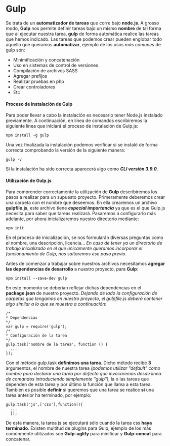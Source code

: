 # Gulp
Se trata de un __automatizador de tareas__ que corre bajo __node.js__. A grosso modo, __Gulp__ nos permite definir tareas bajo un mismo __nombre__ de tal forma que al ejecutar nuestra tarea, __gulp__ de forma automática realice las tareas que hemos indicado. 
Las tareas que podemos crear pueden englobar todo aquello que queramos __automatizar__, ejemplo de los usos _más comunes_ de gulp son:
* Minimificación y concatenación
* Uso en sistemas de control de versiones
* Compilación de archivos SASS
* Agregar prefijos
* Realizar pruebas en php
* Crear controladores
* Etc




#### Proceso de instalación de Gulp
Para poder llevar a cabo la instalación es necesario tener Node.js instalado previamente. A continuación, en línea de comandos escribiremos la siguiente línea que iniciará el proceso de instalación de Gulp.js:
~~~
npm install -g gulp
~~~

Una vez finalizada la instalación podemos verificar si se instaló de forma correcta comprobando la versión de la siguiente manera:
~~~
gulp -v
~~~
Si la instalación ha sido correcta aparecerá algo como ___CLI versión 3.9.0___.

#### Utilización de Gulp.js
Para comprender correctamente la utilización de __Gulp__ describiremos los pasos a realizar para un supuesto proyecto. 
Primeramente deberemos crear una carpeta con el nombre que deseemos. En ella crearemos un archivo __gulpfile.js__, este archivo tiene ___especial importancia___ ya que es el que Gulp.js necesita para saber que tareas realizará. Pasaremos a configurarlo más adelante, por ahora inicializaremos nuestro directorio mediante:
~~~
npm init
~~~
En el proceso de inicialización, se nos formularán diversas preguntas como el nombre, una descripción, licencia... 
_En caso de tener ya un directorio de trabajo inicializado en el que únicamente queramos incorporar el funcionamiento de Gulp, nos saltaremos ese paso previo_.

Antes de comenzar a trabajar sobre nuestros archivos necesitamos __agregar las dependencias de desarrollo__ a nuestro proyecto, para __Gulp__:
~~~
npm install --save-dev gulp
~~~
En este momento se deberían reflejar dichas dependencias en el __package.json__ de nuestro proyecto.
_Dejando de lado la configuración de carpetas que tengamos en nuestro proyecto, el gulpfile.js deberá contener algo similar a lo que se muestra a continuación_:
~~~
/*
* Dependencias
*/
var gulp = require('gulp');
/*
* Configuración de la tarea 
*/
gulp.task('nombre de la tarea', function () {
  ...
});
~~~
Con el método gulp.task __definimos una tarea__. Dicho método recibe __3__ argumentos, el nombre de nuestra tarea _(podemos utilizar "default" como nombre para declarar una tarea por defecto que invocaremos desde línea de comandos introduciendo simplemente "gulp")_, la o las tareas que dependen de esta tarea y por último la función que llama a esta tarea. También es posible __definir__ si queremos que una tarea se realice __si__ una tarea anterior ha terminado, por ejemplo:
~~~
gulp.task('js',['css'],function(){
  ...
  });
~~~
De esta manera, la tarea js se ejecutará sólo cuando la tarea css __haya terminado__.
Existen multitud de plugins para Gulp, ejemplo de los más comúnmente utilizados son __Gulp-uglify__ para minificar y __Gulp-concat__ para concatenar.
<!-- toc -->